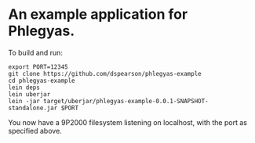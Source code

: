 # An example application for Phlegyas.

To build and run:

```
export PORT=12345
git clone https://github.com/dspearson/phlegyas-example
cd phlegyas-example
lein deps
lein uberjar
lein -jar target/uberjar/phlegyas-example-0.0.1-SNAPSHOT-standalone.jar $PORT
```

You now have a 9P2000 filesystem listening on localhost, with the port as specified above.
